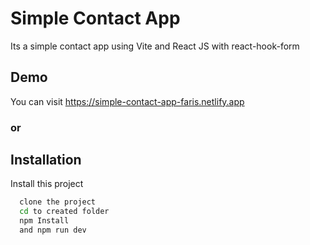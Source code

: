 # Simple Contact App
Its a simple contact app using Vite and React JS with react-hook-form 

## Demo

You can visit https://simple-contact-app-faris.netlify.app

### or

## Installation

Install this project 

```bash
  clone the project
  cd to created folder
  npm Install
  and npm run dev
```
   
